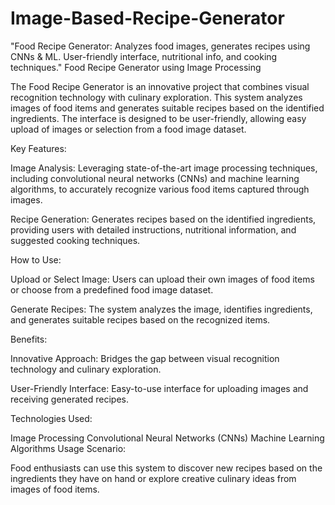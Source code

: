 # Image-Based-Recipe-Generator
"Food Recipe Generator: Analyzes food images, generates recipes using CNNs &amp; ML. User-friendly interface, nutritional info, and cooking techniques."
Food Recipe Generator using Image Processing

The Food Recipe Generator is an innovative project that combines visual recognition technology with culinary exploration. This system analyzes images of food items and generates suitable recipes based on the identified ingredients. The interface is designed to be user-friendly, allowing easy upload of images or selection from a food image dataset.

Key Features:

Image Analysis: Leveraging state-of-the-art image processing techniques, including convolutional neural networks (CNNs) and machine learning algorithms, to accurately recognize various food items captured through images.

Recipe Generation: Generates recipes based on the identified ingredients, providing users with detailed instructions, nutritional information, and suggested cooking techniques.

How to Use:

Upload or Select Image: Users can upload their own images of food items or choose from a predefined food image dataset.

Generate Recipes: The system analyzes the image, identifies ingredients, and generates suitable recipes based on the recognized items.

Benefits:

Innovative Approach: Bridges the gap between visual recognition technology and culinary exploration.

User-Friendly Interface: Easy-to-use interface for uploading images and receiving generated recipes.

Technologies Used:

Image Processing
Convolutional Neural Networks (CNNs)
Machine Learning Algorithms
Usage Scenario:

Food enthusiasts can use this system to discover new recipes based on the ingredients they have on hand or explore creative culinary ideas from images of food items.
